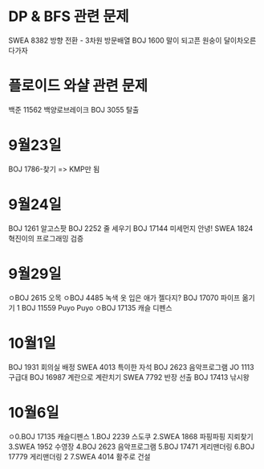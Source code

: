# DP & BFS 관련 문제
SWEA 8382 방향 전환 - 3차원 방문배열
BOJ 1600 말이 되고픈 원숭이 
달이차오른다가자

# 플로이드 와샬 관련 문제
백준
11562 백양로브레이크
BOJ 3055 탈출

# 9월23일
BOJ 1786-찾기 => KMP만 됨

# 9월24일
BOJ 1261 알고스팟
BOJ 2252 줄 세우기
BOJ 17144 미세먼지 안녕!
SWEA 1824 혁진이의 프로그래밍 검증

# 9월29일
ㅇBOJ 2615 오목
ㅇBOJ 4485 녹색 옷 입은 애가 젤다지?
BOJ 17070 파이프 옮기기 1
BOJ 11559 Puyo Puyo
ㅇBOJ 17135 캐슬 디펜스

# 10월1일
BOJ 1931 회의실 배정
SWEA 4013 특이한 자석
BOJ 2623 음악프로그램
JO 1113 구급대
BOJ 16987 계란으로 계란치기
SWEA 7792 반장 선출
BOJ 17413 낚시왕

# 10월6일
ㅇ0.BOJ 17135 캐슬디펜스
1.BOJ 2239 스도쿠
2.SWEA 1868 파핑파핑 지뢰찾기
3.SWEA 1952 수영장
4.BOJ 2623 음악프로그램
5.BOJ 17471 게리맨더링
6.BOJ 17779 게리맨더링 2
7.SWEA 4014 활주로 건설
